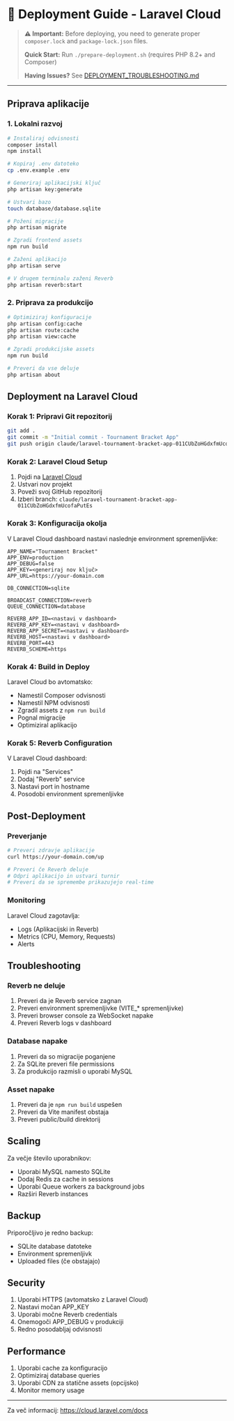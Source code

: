 # 🚀 Deployment Guide - Laravel Cloud

> **⚠️ Important:** Before deploying, you need to generate proper `composer.lock` and `package-lock.json` files.
>
> **Quick Start:** Run `./prepare-deployment.sh` (requires PHP 8.2+ and Composer)
>
> **Having Issues?** See [DEPLOYMENT_TROUBLESHOOTING.md](DEPLOYMENT_TROUBLESHOOTING.md)

---

## Priprava aplikacije

### 1. Lokalni razvoj

```bash
# Instaliraj odvisnosti
composer install
npm install

# Kopiraj .env datoteko
cp .env.example .env

# Generiraj aplikacijski ključ
php artisan key:generate

# Ustvari bazo
touch database/database.sqlite

# Poženi migracije
php artisan migrate

# Zgradi frontend assets
npm run build

# Zaženi aplikacijo
php artisan serve

# V drugem terminalu zaženi Reverb
php artisan reverb:start
```

### 2. Priprava za produkcijo

```bash
# Optimiziraj konfiguracije
php artisan config:cache
php artisan route:cache
php artisan view:cache

# Zgradi produkcijske assets
npm run build

# Preveri da vse deluje
php artisan about
```

## Deployment na Laravel Cloud

### Korak 1: Pripravi Git repozitorij

```bash
git add .
git commit -m "Initial commit - Tournament Bracket App"
git push origin claude/laravel-tournament-bracket-app-011CUbZoHGdxfmUcofaPutEs
```

### Korak 2: Laravel Cloud Setup

1. Pojdi na [Laravel Cloud](https://cloud.laravel.com)
2. Ustvari nov projekt
3. Poveži svoj GitHub repozitorij
4. Izberi branch: `claude/laravel-tournament-bracket-app-011CUbZoHGdxfmUcofaPutEs`

### Korak 3: Konfiguracija okolja

V Laravel Cloud dashboard nastavi naslednje environment spremenljivke:

```env
APP_NAME="Tournament Bracket"
APP_ENV=production
APP_DEBUG=false
APP_KEY=<generiraj nov ključ>
APP_URL=https://your-domain.com

DB_CONNECTION=sqlite

BROADCAST_CONNECTION=reverb
QUEUE_CONNECTION=database

REVERB_APP_ID=<nastavi v dashboard>
REVERB_APP_KEY=<nastavi v dashboard>
REVERB_APP_SECRET=<nastavi v dashboard>
REVERB_HOST=<nastavi v dashboard>
REVERB_PORT=443
REVERB_SCHEME=https
```

### Korak 4: Build in Deploy

Laravel Cloud bo avtomatsko:
- Namestil Composer odvisnosti
- Namestil NPM odvisnosti
- Zgradil assets z `npm run build`
- Pognal migracije
- Optimiziral aplikacijo

### Korak 5: Reverb Configuration

V Laravel Cloud dashboard:
1. Pojdi na "Services"
2. Dodaj "Reverb" service
3. Nastavi port in hostname
4. Posodobi environment spremenljivke

## Post-Deployment

### Preverjanje

```bash
# Preveri zdravje aplikacije
curl https://your-domain.com/up

# Preveri če Reverb deluje
# Odpri aplikacijo in ustvari turnir
# Preveri da se spremembe prikazujejo real-time
```

### Monitoring

Laravel Cloud zagotavlja:
- Logs (Aplikacijski in Reverb)
- Metrics (CPU, Memory, Requests)
- Alerts

## Troubleshooting

### Reverb ne deluje

1. Preveri da je Reverb service zagnan
2. Preveri environment spremenljivke (VITE_* spremenljivke)
3. Preveri browser console za WebSocket napake
4. Preveri Reverb logs v dashboard

### Database napake

1. Preveri da so migracije poganjene
2. Za SQLite preveri file permissions
3. Za produkcijo razmisli o uporabi MySQL

### Asset napake

1. Preveri da je `npm run build` uspešen
2. Preveri da Vite manifest obstaja
3. Preveri public/build direktorij

## Scaling

Za večje število uporabnikov:
- Uporabi MySQL namesto SQLite
- Dodaj Redis za cache in sessions
- Uporabi Queue workers za background jobs
- Razširi Reverb instances

## Backup

Priporočljivo je redno backup:
- SQLite database datoteke
- Environment spremenljivk
- Uploaded files (če obstajajo)

## Security

1. Uporabi HTTPS (avtomatsko z Laravel Cloud)
2. Nastavi močan APP_KEY
3. Uporabi močne Reverb credentials
4. Onemogoči APP_DEBUG v produkciji
5. Redno posodabljaj odvisnosti

## Performance

1. Uporabi cache za konfiguracijo
2. Optimiziraj database queries
3. Uporabi CDN za statične assets (opcijsko)
4. Monitor memory usage

---

Za več informacij: https://cloud.laravel.com/docs
